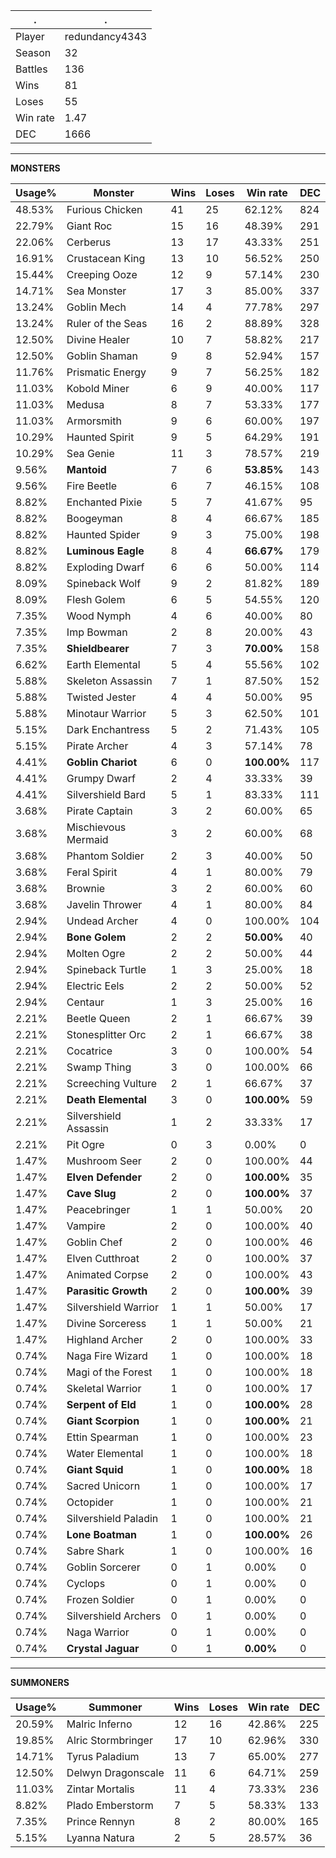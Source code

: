 .|.
|-|-
Player|redundancy4343
Season|32
Battles|136
Wins|81
Loses|55
Win rate|1.47
DEC|1666

---
**MONSTERS**

Usage%|Monster|Wins|Loses|Win rate|DEC|
-|-|-|-|-|-|
48.53%|Furious Chicken|41|25|62.12%|824|
22.79%|Giant Roc|15|16|48.39%|291|
22.06%|Cerberus|13|17|43.33%|251|
16.91%|Crustacean King|13|10|56.52%|250|
15.44%|Creeping Ooze|12|9|57.14%|230|
14.71%|Sea Monster|17|3|85.00%|337|
13.24%|Goblin Mech|14|4|77.78%|297|
13.24%|Ruler of the Seas|16|2|88.89%|328|
12.50%|Divine Healer|10|7|58.82%|217|
12.50%|Goblin Shaman|9|8|52.94%|157|
11.76%|Prismatic Energy|9|7|56.25%|182|
11.03%|Kobold Miner|6|9|40.00%|117|
11.03%|Medusa|8|7|53.33%|177|
11.03%|Armorsmith|9|6|60.00%|197|
10.29%|Haunted Spirit|9|5|64.29%|191|
10.29%|Sea Genie|11|3|78.57%|219|
9.56%|**Mantoid**|7|6|**53.85%**|143|
9.56%|Fire Beetle|6|7|46.15%|108|
8.82%|Enchanted Pixie|5|7|41.67%|95|
8.82%|Boogeyman|8|4|66.67%|185|
8.82%|Haunted Spider|9|3|75.00%|198|
8.82%|**Luminous Eagle**|8|4|**66.67%**|179|
8.82%|Exploding Dwarf|6|6|50.00%|114|
8.09%|Spineback Wolf|9|2|81.82%|189|
8.09%|Flesh Golem|6|5|54.55%|120|
7.35%|Wood Nymph|4|6|40.00%|80|
7.35%|Imp Bowman|2|8|20.00%|43|
7.35%|**Shieldbearer**|7|3|**70.00%**|158|
6.62%|Earth Elemental|5|4|55.56%|102|
5.88%|Skeleton Assassin|7|1|87.50%|152|
5.88%|Twisted Jester|4|4|50.00%|95|
5.88%|Minotaur Warrior|5|3|62.50%|101|
5.15%|Dark Enchantress|5|2|71.43%|105|
5.15%|Pirate Archer|4|3|57.14%|78|
4.41%|**Goblin Chariot**|6|0|**100.00%**|117|
4.41%|Grumpy Dwarf|2|4|33.33%|39|
4.41%|Silvershield Bard|5|1|83.33%|111|
3.68%|Pirate Captain|3|2|60.00%|65|
3.68%|Mischievous Mermaid|3|2|60.00%|68|
3.68%|Phantom Soldier|2|3|40.00%|50|
3.68%|Feral Spirit|4|1|80.00%|79|
3.68%|Brownie|3|2|60.00%|60|
3.68%|Javelin Thrower|4|1|80.00%|84|
2.94%|Undead Archer|4|0|100.00%|104|
2.94%|**Bone Golem**|2|2|**50.00%**|40|
2.94%|Molten Ogre|2|2|50.00%|44|
2.94%|Spineback Turtle|1|3|25.00%|18|
2.94%|Electric Eels|2|2|50.00%|52|
2.94%|Centaur|1|3|25.00%|16|
2.21%|Beetle Queen|2|1|66.67%|39|
2.21%|Stonesplitter Orc|2|1|66.67%|38|
2.21%|Cocatrice|3|0|100.00%|54|
2.21%|Swamp Thing|3|0|100.00%|66|
2.21%|Screeching Vulture|2|1|66.67%|37|
2.21%|**Death Elemental**|3|0|**100.00%**|59|
2.21%|Silvershield Assassin|1|2|33.33%|17|
2.21%|Pit Ogre|0|3|0.00%|0|
1.47%|Mushroom Seer|2|0|100.00%|44|
1.47%|**Elven Defender**|2|0|**100.00%**|35|
1.47%|**Cave Slug**|2|0|**100.00%**|37|
1.47%|Peacebringer|1|1|50.00%|20|
1.47%|Vampire|2|0|100.00%|40|
1.47%|Goblin Chef|2|0|100.00%|46|
1.47%|Elven Cutthroat|2|0|100.00%|37|
1.47%|Animated Corpse|2|0|100.00%|43|
1.47%|**Parasitic Growth**|2|0|**100.00%**|39|
1.47%|Silvershield Warrior|1|1|50.00%|17|
1.47%|Divine Sorceress|1|1|50.00%|21|
1.47%|Highland Archer|2|0|100.00%|33|
0.74%|Naga Fire Wizard|1|0|100.00%|18|
0.74%|Magi of the Forest|1|0|100.00%|18|
0.74%|Skeletal Warrior|1|0|100.00%|17|
0.74%|**Serpent of Eld**|1|0|**100.00%**|28|
0.74%|**Giant Scorpion**|1|0|**100.00%**|21|
0.74%|Ettin Spearman|1|0|100.00%|23|
0.74%|Water Elemental|1|0|100.00%|18|
0.74%|**Giant Squid**|1|0|**100.00%**|18|
0.74%|Sacred Unicorn|1|0|100.00%|17|
0.74%|Octopider|1|0|100.00%|21|
0.74%|Silvershield Paladin|1|0|100.00%|21|
0.74%|**Lone Boatman**|1|0|**100.00%**|26|
0.74%|Sabre Shark|1|0|100.00%|16|
0.74%|Goblin Sorcerer|0|1|0.00%|0|
0.74%|Cyclops|0|1|0.00%|0|
0.74%|Frozen Soldier|0|1|0.00%|0|
0.74%|Silvershield Archers|0|1|0.00%|0|
0.74%|Naga Warrior|0|1|0.00%|0|
0.74%|**Crystal Jaguar**|0|1|**0.00%**|0|

---
**SUMMONERS**

Usage%|Summoner|Wins|Loses|Win rate|DEC|
-|-|-|-|-|-|
20.59%|Malric Inferno|12|16|42.86%|225|
19.85%|Alric Stormbringer|17|10|62.96%|330|
14.71%|Tyrus Paladium|13|7|65.00%|277|
12.50%|Delwyn Dragonscale|11|6|64.71%|259|
11.03%|Zintar Mortalis|11|4|73.33%|236|
8.82%|Plado Emberstorm|7|5|58.33%|133|
7.35%|Prince Rennyn|8|2|80.00%|165|
5.15%|Lyanna Natura|2|5|28.57%|36|

